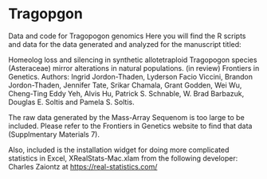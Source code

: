 # Tragopgon
Data and code for Tragopogon genomics
Here you will find the R scripts and data for the data generated and analyzed for the manuscript titled: 

Homeolog loss and silencing in synthetic allotetraploid Tragopogon species (Asteraceae) mirror alterations in natural populations. (in review) Frontiers in Genetics. Authors: Ingrid Jordon-Thaden, Lyderson Facio Viccini, Brandon Jordon-Thaden, Jennifer Tate, Srikar Chamala, Grant Godden, Wei Wu, Cheng-Ting Eddy Yeh, Alvis Hu, Patrick S. Schnable, W. Brad Barbazuk, Douglas E. Soltis and Pamela S. Soltis. 

The raw data generated by the Mass-Array Sequenom is too large to be included. Please refer to the Frontiers in Genetics website to find that data (Supplmentary Materials 7). 

Also, included is the installation widget for doing more complicated statistics in Excel, XRealStats-Mac.xlam from the following developer: Charles Zaiontz at https://real-statistics.com/
